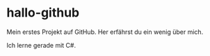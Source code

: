# hallo-github
Mein erstes Projekt auf GitHub. Her erfährst du ein wenig über mich.

Ich lerne gerade mit C#.
